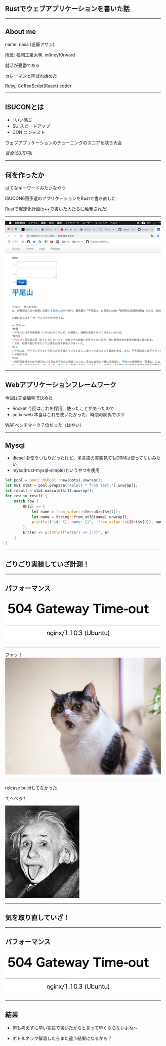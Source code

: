 ## Rustでウェブアプリケーションを書いた話

---

## About me
name: nasa (近藤アサン)

所属: 福岡工業大学, m0neyf0rward

就活が憂鬱である

カレーマンと呼ばれ始めた

Ruby, CoffeeScript(React) coder

---
## ISUCONとは

- I   いい感じ
- SU  スピードアップ
- CON コンテスト

ウェブアプリケーションのチューニングのスコアを競う大会

*賞金100万円!!*

---

## 何を作ったか

はてなキーワードみたいなやつ

ISUCON6回予選のアプリケーションをRustで書き直した

Rustで爆速化計画(c++で書いた人たちに触発された)

---

![はてなキーワード](/assets/keyword.png)

---


## Webアプリケーションフレームワーク

今回は完全趣味で決めた

- Rocket 今回はこれを採用、使ったことがあったので
- actix-web 本当はこれを使いたかった、時間の関係でボツ

WAFベンチマーク７位だった（はやい）

---

## Mysql

- diesel を使うつもりだったけど、多言語の実装見てもORMは使ってないみたい
- mysql(rust-mysql-simple)というやつを使用

```rust
let pool = pool::MyPool::new(opts).unwrap();
let mut stmt = pool.prepare("select * from test;").unwrap();
let result = stmt.execute(&[]).unwrap();
for row in result {
    match row {
        Ok(v) => {
            let name = from_value::<Vec<u8>>(&v[1]);
            let name = String::from_utf8(name).unwrap();
            println!("id: {}, name: {}",  from_value::<i32>(&v[0]), name );
        },
        Err(e) => println!("error! => {:?}", e)
    }
}
```

---
## ごりごり実装していざ計測！

---
## パフォーマンス

![タイムアウト](/assets/first_time_out.png)

---

ファッ！
![odoroki](/assets/odoroki.jpg)

---

release buildしてなかった

てへぺろ！

![tehepero](/assets/a0253145_18322987.jpeg)

---
## 気を取り直していざ！

---
## パフォーマンス

![タイムアウト](/assets/first_time_out.png)

---

## 結果

- 何も考えずに早い言語で書いたからと言って早くならないよね〜

- ボトルネック解消したらまた違う結果になるかも？
